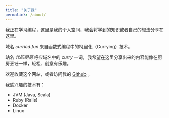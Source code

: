 ```yaml
---
title: "关于我"
permalink: /about/
---
```


我正在学习编程，这里是我的个人空间，我会将学到的知识或者自己的想法分享在这里。

域名 _curried.fun_ 来自函数式编程中的柯里化（Currying）技术。

站名 _代码厨房_ 呼应域名中的 _curry_ 一词，我希望在这里分享出来的内容能像在厨房烹饪一样，轻松、创意有乐趣。

欢迎收藏这个网站，或者访问我的 [Github](https://github.com/houyuanjie) 。

我感兴趣的技术有：

- JVM (Java, Scala)
- Ruby (Rails)
- Docker
- Linux
